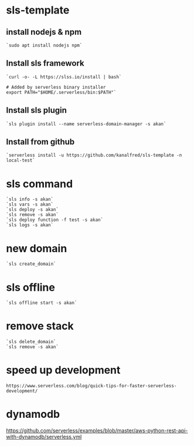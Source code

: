 # sls-template

## install nodejs & npm

    `sudo apt install nodejs npm`

## Install sls framework

    `curl -o- -L https://slss.io/install | bash`

    # Added by serverless binary installer
    export PATH="$HOME/.serverless/bin:$PATH"`

## Install sls plugin

    `sls plugin install --name serverless-domain-manager -s akan`

## Install from github

    `serverless install -u https://github.com/kanalfred/sls-template -n local-test`

# sls command

    `sls info -s akan`
    `sls vars -s akan`
    `sls deploy -s akan`
    `sls remove -s akan`
    `sls deploy function -f test -s akan`
    `sls logs -s akan`

# new domain

    `sls create_domain`


# sls offline

    `sls offline start -s akan`

# remove stack

    `sls delete_domain`
    `sls remove -s akan`

# speed up development
    https://www.serverless.com/blog/quick-tips-for-faster-serverless-development/

# dynamodb
https://github.com/serverless/examples/blob/master/aws-python-rest-api-with-dynamodb/serverless.yml
